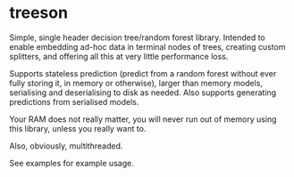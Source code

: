 # treeson 

Simple, single header decision tree/random forest library. Intended to enable embedding ad-hoc data in terminal nodes of trees, creating custom splitters, and offering all this at very little performance loss. 

Supports stateless prediction (predict from a random forest without ever fully storing it, in memory or otherwise), larger than memory models, serialising and deserialising to disk as needed.
Also supports generating predictions from serialised models.

Your RAM does not really matter, you will never run out of memory using this library, unless you really want to. 

Also, obviously, multithreaded.

See examples for example usage. 
